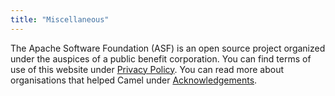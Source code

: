```yaml
---
title: "Miscellaneous"
---
```

The Apache Software Foundation (ASF) is an open source project organized under the auspices of a public benefit corporation. You can find terms of use of this website under [Privacy Policy](https://privacy.apache.org/policies/privacy-policy-public.html). You can read more about organisations that helped Camel under [Acknowledgements](/acknowledgments/).
